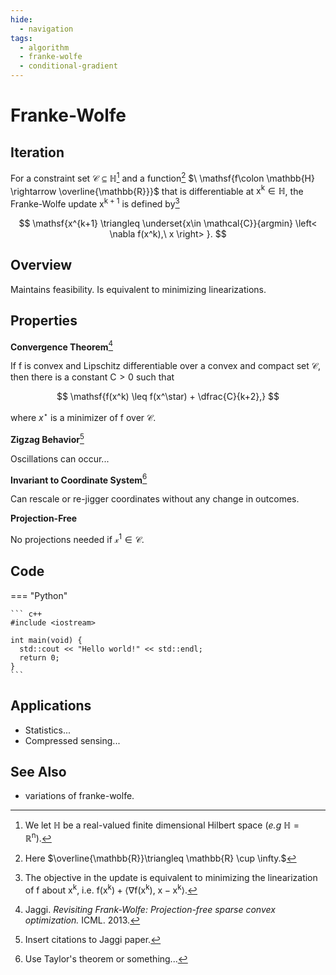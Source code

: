 ```yaml
---
hide:
  - navigation
tags:
  - algorithm
  - franke-wolfe
  - conditional-gradient
---
```


# Franke-Wolfe

## Iteration

For a constraint set $\mathcal{C} \subseteq \mathbb{H}$[^5]  and a function[^4] $\ \mathsf{f\colon \mathbb{H} \rightarrow \overline{\mathbb{R}}}$ that is differentiable at $\mathsf{x^k \in \mathbb{H}}$, the Franke-Wolfe update $\mathsf{x^{k+1}}$ is defined by[^6]

[^5]: We let $\mathbb{H}$ be a real-valued finite dimensional Hilbert space (_e.g_ $\mathbb{H} = \mathbb{R}^{\mathsf{n}}$).

[^4]: Here $\overline{\mathbb{R}}\triangleq \mathbb{R} \cup \infty.$

[^6]: The objective in the update is equivalent to minimizing the linearization of $\mathsf{f}$ about $\mathsf{x^k}$, i.e. $\mathsf{f(x^k)+\left<\nabla f(x^k),\ x - x^k\right>}.$

$$
    \mathsf{x^{k+1} \triangleq \underset{x\in \mathcal{C}}{argmin} \left< \nabla f(x^k),\  x \right> }.
$$

## Overview

Maintains feasibility. Is equivalent to minimizing linearizations.

## Properties

**Convergence Theorem**[^1] 

If $\mathsf{f}$ is convex and Lipschitz differentiable over a convex and compact set $\mathcal{C}$, then there is a constant $\mathsf{C> 0}$ such that

$$
\mathsf{f(x^k) \leq f(x^\star) + \dfrac{C}{k+2},}
$$

where $x^\star$ is a minimizer of $\mathsf{f}$ over $\mathcal{C}$.

**Zigzag Behavior**[^2] 

Oscillations can occur...

**Invariant to Coordinate System**[^3]

Can rescale or re-jigger coordinates without any change in outcomes.

**Projection-Free**

No projections needed if $\mathcal{x^1 \in \mathcal{C}.}$


[^1]: Jaggi. _Revisiting Frank-Wolfe: Projection-free sparse convex optimization._ ICML. 2013.

[^2]: Insert citations to Jaggi paper.

[^3]: Use Taylor's theorem or something...
 

## Code

=== "Python"

    ``` c++
    #include <iostream>

    int main(void) {
      std::cout << "Hello world!" << std::endl;
      return 0;
    }
    ```    

## Applications

- Statistics... 
- Compressed sensing...

## See Also

- variations of franke-wolfe.
